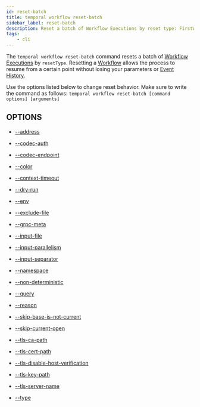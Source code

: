 ```yaml
---
id: reset-batch
title: temporal workflow reset-batch
sidebar_label: reset-batch
description: Reset a batch of Workflow Executions by reset type: FirstWorkflowTask, LastWorkflowTask, LastContinuedAsNew
tags:
	- cli
---
```



The `temporal workflow reset-batch` command resets a batch of [Workflow Executions](/workflows#workflow-execution) by `resetType`.
Resetting a [Workflow](/workflows) allows the process to resume from a certain point without losing your parameters or [Event History](/workflows#event-history).

Use the options listed below to change reset behavior.
Make sure to write the command as follows:
`temporal workflow reset-batch [command options] [arguments]`

## OPTIONS

- [--address](/cmd-options/address)

- [--codec-auth](/cmd-options/codec-auth)

- [--codec-endpoint](/cmd-options/codec-endpoint)

- [--color](/cmd-options/color)

- [--context-timeout](/cmd-options/context-timeout)

- [--dry-run](/cmd-options/dry-run)

- [--env](/cmd-options/env)

- [--exclude-file](/cmd-options/exclude-file)

- [--grpc-meta](/cmd-options/grpc-meta)

- [--input-file](/cmd-options/input-file)

- [--input-parallelism](/cmd-options/input-parallelism)

- [--input-separator](/cmd-options/input-separator)

- [--namespace](/cmd-options/namespace)

- [--non-deterministic](/cmd-options/non-deterministic)

- [--query](/cmd-options/query)

- [--reason](/cmd-options/reason)

- [--skip-base-is-not-current](/cmd-options/skip-base-is-not-current)

- [--skip-current-open](/cmd-options/skip-current-open)

- [--tls-ca-path](/cmd-options/tls-ca-path)

- [--tls-cert-path](/cmd-options/tls-cert-path)

- [--tls-disable-host-verification](/cmd-options/tls-disable-host-verification)

- [--tls-key-path](/cmd-options/tls-key-path)

- [--tls-server-name](/cmd-options/tls-server-name)

- [--type](/cmd-options/type)

